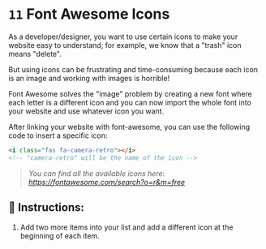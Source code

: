 # `11` Font Awesome Icons

As a developer/designer, you want to use certain icons to make your website easy to understand; for example, we know that a "trash" icon means "delete".

But using icons can be frustrating and time-consuming because each icon is an image and working with images is horrible!

Font Awesome solves the "image" problem by creating a new font where each letter is a different icon and you can now import the whole font into your website and use whatever icon you want.

After linking your website with font-awesome, you can use the following code to insert a specific icon:

```html
<i class="fas fa-camera-retro"></i>
<!-- "camera-retro" will be the name of the icon -->
```

> *You can find all the available icons here: https://fontawesome.com/search?o=r&m=free*

## 📝 Instructions:

1. Add two more items into your list and add a different icon at the beginning of each item.

